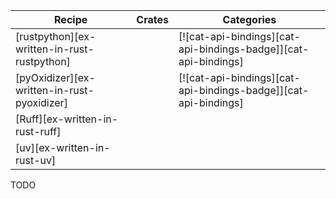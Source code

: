 | Recipe | Crates | Categories |
|--------|--------|------------|
| [rustpython][ex-written-in-rust-rustpython] |  | [![cat-api-bindings][cat-api-bindings-badge]][cat-api-bindings]  |
| [pyOxidizer][ex-written-in-rust-pyoxidizer] |  | [![cat-api-bindings][cat-api-bindings-badge]][cat-api-bindings]  |
| [Ruff][ex-written-in-rust-ruff] |  |  |
| [uv][ex-written-in-rust-uv] |  |  |

<div class="hidden">
TODO
</div>
